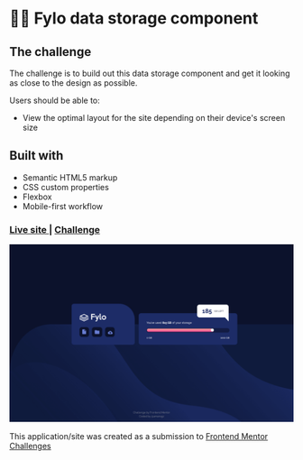 # 👩‍💻 Fylo data storage component


## The challenge

The challenge is to build out this data storage component and get it looking as close to the design as possible.

Users should be able to:

- View the optimal layout for the site depending on their device's screen size

## Built with

- Semantic HTML5 markup
- CSS custom properties
- Flexbox
- Mobile-first workflow

<div>
  <h3>
    <a href= "https://amansgz.github.io/css-fylo-data-storage-component/">
      Live site
    </a>
    <span> | </span>
    <a href= "https://www.frontendmentor.io/challenges/fylo-data-storage-component-1dZPRbV5n">
      Challenge
    </a>
  </h3>
</div>

![Design preview for the Fylo data storage component challenge](./images/preview.png)

This application/site was created as a submission to <a href= "https://www.frontendmentor.io/">Frontend Mentor Challenges</a> 
